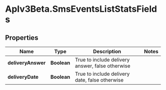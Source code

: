 # ApIv3Beta.SmsEventsListStatsFields

## Properties

Name | Type | Description | Notes
------------ | ------------- | ------------- | -------------
**deliveryAnswer** | **Boolean** | True to include delivery answer, false otherwise | 
**deliveryDate** | **Boolean** | True to include delivery date, false otherwise | 


